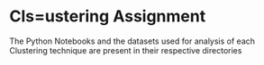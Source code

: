 # Cls=ustering Assignment

The Python Notebooks and the datasets used for analysis of each Clustering technique are present in their respective directories
